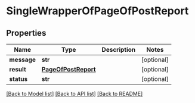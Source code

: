 # SingleWrapperOfPageOfPostReport

## Properties
Name | Type | Description | Notes
------------ | ------------- | ------------- | -------------
**message** | **str** |  | [optional] 
**result** | [**PageOfPostReport**](PageOfPostReport.md) |  | [optional] 
**status** | **str** |  | [optional] 

[[Back to Model list]](../README.md#documentation-for-models) [[Back to API list]](../README.md#documentation-for-api-endpoints) [[Back to README]](../README.md)

